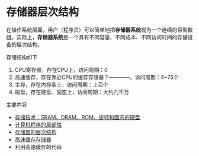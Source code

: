 # 存储器层次结构

在操作系统层面，用户（程序员）可以简单地把**存储器系统**视为一个连续的巨型数组。实际上，**存储器系统**是一个具有不同容量、不同成本、不同访问时间的存储设备的层次结构。

存储结构如下

1. CPU寄存器，存在CPU上，访问周期：0
2. 高速缓存，存在靠近CPU的缓存存储器？————，访问周期：4~75个
3. 主存，存在内存条上，访问周期：上百个
4. 磁盘，存在硬盘、固态上，访问周期：大约几千万

主要内容

- [存储技术：SRAM、DRAM、ROM、旋转和固态的硬盘](<https://github.com/imshenzhuo/CSAPP/blob/master/Chapter6-%E5%AD%98%E5%82%A8%E5%99%A8%E5%B1%82%E6%AC%A1%E7%BB%93%E6%9E%84/Part1.md>)
- [计算机程序的局部性](<https://github.com/imshenzhuo/CSAPP/blob/master/Chapter6-%E5%AD%98%E5%82%A8%E5%99%A8%E5%B1%82%E6%AC%A1%E7%BB%93%E6%9E%84/Part2.md>)
- [存储器的层次结构](<https://github.com/imshenzhuo/CSAPP/blob/master/Chapter6-%E5%AD%98%E5%82%A8%E5%99%A8%E5%B1%82%E6%AC%A1%E7%BB%93%E6%9E%84/Part3.md>)
- [高速缓存存储器](<https://github.com/imshenzhuo/CSAPP/blob/master/Chapter6-%E5%AD%98%E5%82%A8%E5%99%A8%E5%B1%82%E6%AC%A1%E7%BB%93%E6%9E%84/Part4.md>)
- 利用高速缓存的代码